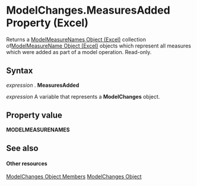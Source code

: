
# ModelChanges.MeasuresAdded Property (Excel)

Returns a [ModelMeasureNames Object (Excel)](a4675c29-6c0d-a2fa-3428-280296f4cb59.md) collection of[ModelMeasureName Object (Excel)](91151066-7217-d589-63c7-a21431671397.md) objects which represent all measures which were added as part of a model operation. Read-only.


## Syntax

 _expression_ . **MeasuresAdded**

 _expression_ A variable that represents a **ModelChanges** object.


## Property value

 **MODELMEASURENAMES**


## See also


#### Other resources


[ModelChanges Object Members](9ecee580-b4aa-9e89-1a6e-70ee31552ec7.md)
[ModelChanges Object](fd2388eb-48ab-c238-2ffa-8c3f6d20fe36.md)
